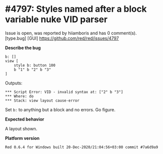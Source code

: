 
#4797: Styles named after a block variable nuke VID parser
================================================================================
Issue is open, was reported by hiiamboris and has 0 comment(s).
[type.bug] [GUI]
<https://github.com/red/red/issues/4797>

**Describe the bug**
```
b: []
view [
    style b: button 100
    b "1" b "2" b "3"
]
```
Outputs:
```
*** Script Error: VID - invalid syntax at: ["2" b "3"]
*** Where: do
*** Stack: view layout cause-error 
```
Set `b:` to anything but a block and no errors.
Go figure.

**Expected behavior**

A layout shown.

**Platform version**
```
Red 0.6.4 for Windows built 20-Dec-2020/21:04:56+03:00 commit #7a6d9a9
```



